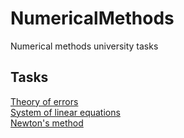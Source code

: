 # NumericalMethods
Numerical methods university tasks 

## Tasks 
[Theory of errors](http://www.apmath.spbu.ru/ru/structure/depts/is/task1-2016.pdf)\
[System of linear equations](http://www.apmath.spbu.ru/ru/structure/depts/is/task3-2013.pdf)\
[Newton's method](http://www.apmath.spbu.ru/ru/structure/depts/is/task4-2016.pdf)
